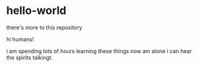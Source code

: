 # hello-world
there's more to this repository

hi humans!

i am spending lots of hours learning these things
now am alone i can hear the spirits talkingt. 

